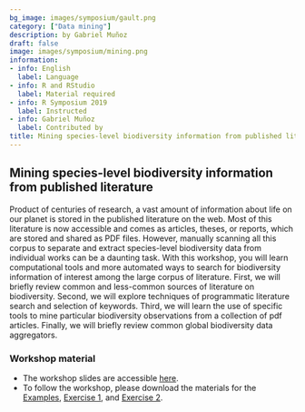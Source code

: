 ```yaml
---
bg_image: images/symposium/gault.png
category: ["Data mining"]
description: by Gabriel Muñoz
draft: false
image: images/symposium/mining.png
information:
- info: English
  label: Language
- info: R and RStudio
  label: Material required
- info: R Symposium 2019
  label: Instructed
- info: Gabriel Muñoz
  label: Contributed by
title: Mining species-level biodiversity information from published literature
---
```


## Mining species-level biodiversity information from published literature

Product of centuries of research, a vast amount of information about life on our planet is stored in the published literature on the web. Most of this literature is now accessible and comes as articles, theses, or reports, which are stored and shared as PDF files. However, manually scanning all this corpus to separate and extract species-level biodiversity data from individual works can be a daunting task. With this workshop, you will learn computational tools and more automated ways to search for biodiversity information of interest among the large corpus of literature. First, we will briefly review common and less-common sources of literature on biodiversity. Second, we will explore techniques of programmatic literature search and selection of keywords. Third, we will learn the use of specific tools to mine particular biodiversity observations from a collection of pdf articles. Finally, we will briefly review common global biodiversity data aggregators.

### Workshop material

* The workshop slides are accessible [here](https://docs.google.com/presentation/d/1vUt8GdHCS9j3d_VEn-ftYsdayRgkzFIYKMSEGutoEVQ/edit).
* To follow the workshop, please download the materials for the [Examples](https://drive.google.com/open?id=1CNIIWZFXsTLdaL5f82hZX7R_4T-n1Prc), [Exercise 1](https://drive.google.com/file/d/1Sp_4oaXPpZvAsC1ymA_aKJxPoWF6KuFX/view?usp=sharing), and [Exercise 2](https://drive.google.com/file/d/1o32RbKgGjaP6MFtc4UZnilt7-F0uMElL/view?usp=sharing).